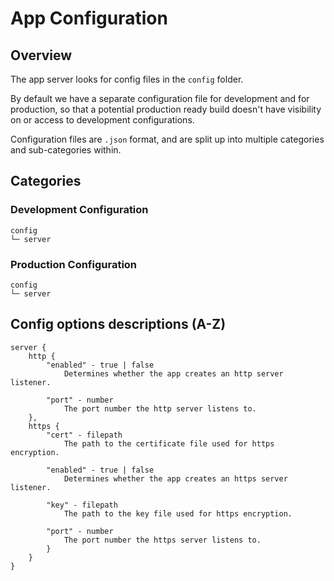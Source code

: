 # App Configuration

## Overview

The app server looks for config files in the `config` folder.

By default we have a separate configuration file for development and for production, so that a potential production ready build doesn't have visibility on or access to development configurations.

Configuration files are `.json` format, and are split up into multiple categories and sub-categories within.

## Categories

### Development Configuration
```
config
└─ server
```
### Production Configuration
```
config
└─ server
```

## Config options descriptions (A-Z)

```
server {
    http {            
        "enabled" - true | false
            Determines whether the app creates an http server listener.

        "port" - number
            The port number the http server listens to.
    },
    https {
        "cert" - filepath
            The path to the certificate file used for https encryption.
        
        "enabled" - true | false
            Determines whether the app creates an https server listener.

        "key" - filepath
            The path to the key file used for https encryption.
        
        "port" - number
            The port number the https server listens to.
        }
    }
}
```